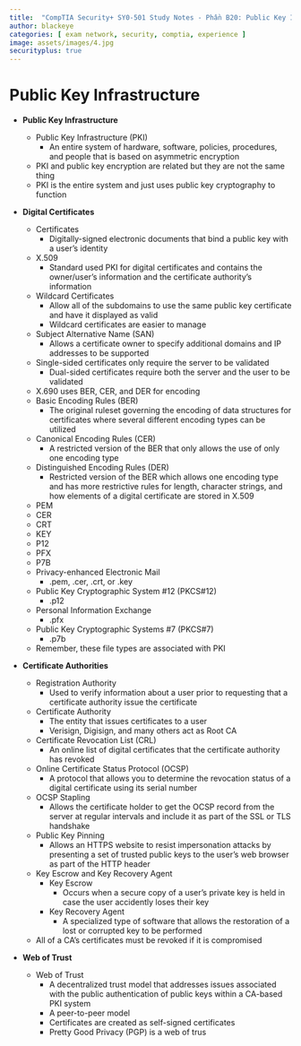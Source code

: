 ```yaml
---
title:  "CompTIA Security+ SY0-501 Study Notes - Phần B20: Public Key Infrastructure"
author: blackeye
categories: [ exam network, security, comptia, experience ]
image: assets/images/4.jpg
securityplus: true
---
```


# Public Key Infrastructure
* **Public Key Infrastructure**
    * Public Key Infrastructure (PKI)
        * An entire system of hardware, software, policies, procedures, and people that is based on asymmetric encryption
    * PKI and public key encryption are related but they are not the same thing
    * PKI is the entire system and just uses public key cryptography to function

* **Digital Certificates**
    * Certificates
        * Digitally-signed electronic documents that bind a public key with a user’s identity
    * X.509
        * Standard used PKI for digital certificates and contains the owner/user’s information and the certificate authority’s information
    * Wildcard Certificates
        * Allow all of the subdomains to use the same public key certificate and have it displayed as valid
        * Wildcard certificates are easier to manage
    * Subject Alternative Name (SAN)
        * Allows a certificate owner to specify additional domains and IP addresses to be supported
    * Single-sided certificates only require the server to be validated
        * Dual-sided certificates require both the server and the user to be validated
    * X.690 uses BER, CER, and DER for encoding
    * Basic Encoding Rules (BER)
        * The original ruleset governing the encoding of data structures for certificates where several different encoding types can be utilized
    * Canonical Encoding Rules (CER)
        * A restricted version of the BER that only allows the use of only one encoding type
    * Distinguished Encoding Rules (DER)
        * Restricted version of the BER which allows one encoding type and has more restrictive rules for length, character strings, and how elements of a digital certificate are stored in X.509
    * PEM
    * CER
    * CRT
    * KEY
    * P12
    * PFX
    * P7B
    * Privacy-enhanced Electronic Mail
        * .pem, .cer, .crt, or .key
    * Public Key Cryptographic System #12 (PKCS#12)
        * .p12
    * Personal Information Exchange
        * .pfx
    * Public Key Cryptographic Systems #7 (PKCS#7)
        * .p7b
    * Remember, these file types are associated with PKI

* **Certificate Authorities**
    * Registration Authority
        * Used to verify information about a user prior to requesting that a certificate authority issue the certificate
    * Certificate Authority
        * The entity that issues certificates to a user
        * Verisign, Digisign, and many others act as Root CA
    * Certificate Revocation List (CRL)
        * An online list of digital certificates that the certificate authority has revoked
    * Online Certificate Status Protocol (OCSP)
        * A protocol that allows you to determine the revocation status of a digital certificate using its serial number
    * OCSP Stapling
        * Allows the certificate holder to get the OCSP record from the server at regular intervals and include it as part of the SSL or TLS handshake
    * Public Key Pinning
        * Allows an HTTPS website to resist impersonation attacks by presenting a set of trusted public keys to the user’s web browser as part of the HTTP header
    * Key Escrow and Key Recovery Agent
        * Key Escrow
            * Occurs when a secure copy of a user’s private key is held in case the user accidently loses their key
        * Key Recovery Agent
            * A specialized type of software that allows the restoration of a lost or corrupted key to be performed
    * All of a CA’s certificates must be revoked if it is compromised

* **Web of Trust**
    * Web of Trust
        * A decentralized trust model that addresses issues associated with the public authentication of public keys within a CA-based PKI system
        * A peer-to-peer model
        * Certificates are created as self-signed certificates
        * Pretty Good Privacy (PGP) is a web of trus